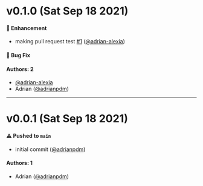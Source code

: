 # v0.1.0 (Sat Sep 18 2021)

#### 🚀 Enhancement

- making pull request test [#1](https://github.com/adrianpdm/demo-intuit-auto/pull/1) ([@adrian-alexia](https://github.com/adrian-alexia))

#### 🐛 Bug Fix


#### Authors: 2

- [@adrian-alexia](https://github.com/adrian-alexia)
- Adrian ([@adrianpdm](https://github.com/adrianpdm))

---

# v0.0.1 (Sat Sep 18 2021)

#### ⚠️ Pushed to `main`

- initial commit ([@adrianpdm](https://github.com/adrianpdm))

#### Authors: 1

- Adrian ([@adrianpdm](https://github.com/adrianpdm))
